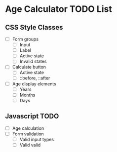 # Age Calculator TODO List

## CSS Style Classes

- [ ] Form groups
  - [ ] Input
  - [ ] Label
  - [ ] Active state
  - [ ] Invalid states
- [ ] Calculate button
  - [ ] Active state
  - [ ] ::before, ::after
- [ ] Age display elements
  - [ ] Years
  - [ ] Months
  - [ ] Days

## Javascript TODO

- [ ] Age calculation
- [ ] Form validation
  - [ ] Valid input types
  - [ ] Valid valid
